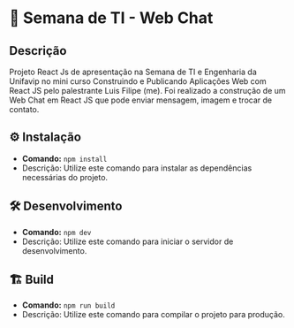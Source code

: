 # 🚀 Semana de TI - Web Chat

## Descrição
Projeto React Js de apresentação na Semana de TI e Engenharia da Unifavip no mini curso Construindo e Publicando Aplicações Web com React JS pelo palestrante Luis Filipe (me). Foi realizado a construção de um Web Chat em React JS que pode enviar mensagem, imagem e trocar de contato.

## ⚙️ Instalação
- **Comando:** `npm install`
- Descrição: Utilize este comando para instalar as dependências necessárias do projeto.

## 🛠️ Desenvolvimento
- **Comando:** `npm dev`
- Descrição: Utilize este comando para iniciar o servidor de desenvolvimento.

## 🏗️ Build
- **Comando:** `npm run build`
- Descrição: Utilize este comando para compilar o projeto para produção.
